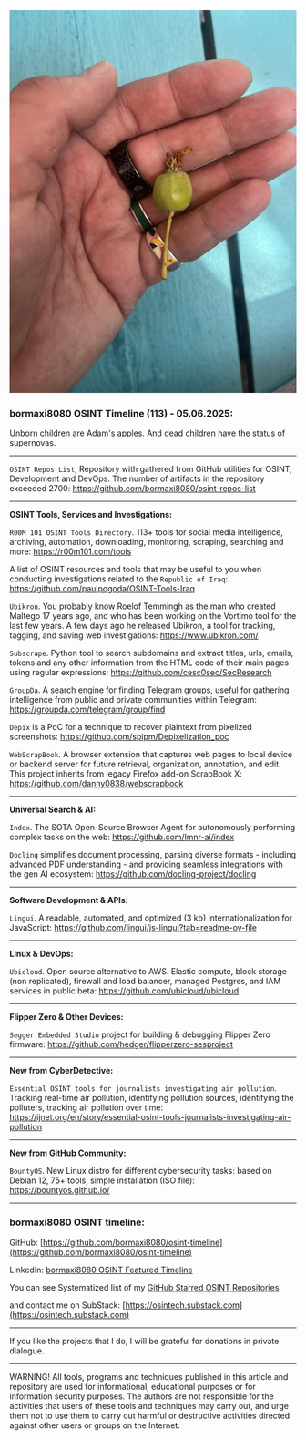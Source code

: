 ![alt text](img/113.jpg)
### bormaxi8080 OSINT Timeline (113) - 05.06.2025:

Unborn children are Adam's apples. And dead children have the status of supernovas.

----

```OSINT Repos List```, Repository with gathered from GitHub utilities for OSINT, Development and DevOps. The number of artifacts in the repository exceeded 2700: https://github.com/bormaxi8080/osint-repos-list

----

**OSINT Tools, Services and Investigations:**

```R00M 101 OSINT Tools Directory```. 113+ tools for social media intelligence, archiving, automation, downloading, monitoring, scraping, searching and more: https://r00m101.com/tools

A list of OSINT resources and tools that may be useful to you when conducting investigations related to the ```Republic of Iraq```: https://github.com/paulpogoda/OSINT-Tools-Iraq

```Ubikron```. You probably know Roelof Temmingh as the man who created Maltego 17 years ago, and who has been working on the Vortimo tool for the last few years. A few days ago he released Ubikron, a tool for tracking, tagging, and saving web investigations: https://www.ubikron.com/

```Subscrape```. Python tool to search subdomains and extract titles, urls, emails, tokens and any other information from the HTML code of their main pages using regular expressions: https://github.com/cesc0sec/SecResearch

```GroupDa```. A search engine for finding Telegram groups, useful for gathering intelligence from public and private communities within Telegram: https://groupda.com/telegram/group/find

```Depix``` is a PoC for a technique to recover plaintext from pixelized screenshots: https://github.com/spipm/Depixelization_poc

```WebScrapBook```. A browser extension that captures web pages to local device or backend server for future retrieval, organization, annotation, and edit. This project inherits from legacy Firefox add-on ScrapBook X: https://github.com/danny0838/webscrapbook

----

**Universal Search & AI:**

```Index```. The SOTA Open-Source Browser Agent for autonomously performing complex tasks on the web: https://github.com/lmnr-ai/index

```Docling``` simplifies document processing, parsing diverse formats - including advanced PDF understanding - and providing seamless integrations with the gen AI ecosystem: https://github.com/docling-project/docling

---

**Software Development & APIs:**

```Lingui```. A readable, automated, and optimized (3 kb) internationalization for JavaScript: https://github.com/lingui/js-lingui?tab=readme-ov-file

----

**Linux & DevOps:**

```Ubicloud```. Open source alternative to AWS. Elastic compute, block storage (non replicated), firewall and load balancer, managed Postgres, and IAM services in public beta: https://github.com/ubicloud/ubicloud

----

**Flipper Zero & Other Devices:**

```Segger Embedded Studio``` project for building & debugging Flipper Zero firmware: https://github.com/hedger/flipperzero-sesproject

----

**New from CyberDetective:**

```Essential OSINT tools for journalists investigating air pollution```. Tracking real-time air pollution, identifying pollution sources, identifying the polluters, tracking air pollution over time: https://ijnet.org/en/story/essential-osint-tools-journalists-investigating-air-pollution

----

**New from GitHub Community:**

```BountyOS```. New Linux distro for different cybersecurity tasks: based on Debian 12, 75+ tools, simple installation (ISO file): https://bountyos.github.io/

----
### bormaxi8080 OSINT timeline:

GitHub: [https://github.com/bormaxi8080/osint-timeline](https://github.com/bormaxi8080/osint-timeline)

LinkedIn: [bormaxi8080 OSINT Featured Timeline](https://www.linkedin.com/in/osintech/details/featured/)

You can see Systematized list of my [GitHub Starred OSINT Repositories](https://github.com/bormaxi8080/osint-repos-list)

and contact me on SubStack: [https://osintech.substack.com](https://osintech.substack.com)

----

If you like the projects that I do, I will be grateful for donations in private dialogue.

----

WARNING! All tools, programs and techniques published in this article and repository are used for informational, educational purposes or for information security purposes. The authors are not responsible for the activities that users of these tools and techniques may carry out, and urge them not to use them to carry out harmful or destructive activities directed against other users or groups on the Internet.
